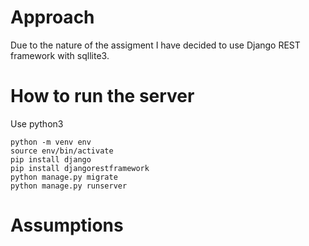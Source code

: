 # Approach

Due to the nature of the assigment I have decided to use Django REST framework with sqllite3. 


# How to run the server

Use python3 
```
python -m venv env
source env/bin/activate
pip install django
pip install djangorestframework
python manage.py migrate
python manage.py runserver
```

# Assumptions

